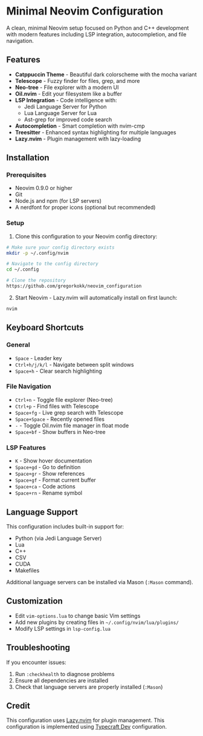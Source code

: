 # Minimal Neovim Configuration

A clean, minimal Neovim setup focused on Python and C++ development with modern features including LSP integration, autocompletion, and file navigation.

## Features

- **Catppuccin Theme** - Beautiful dark colorscheme with the mocha variant
- **Telescope** - Fuzzy finder for files, grep, and more
- **Neo-tree** - File explorer with a modern UI
- **Oil.nvim** - Edit your filesystem like a buffer
- **LSP Integration** - Code intelligence with:
  - Jedi Language Server for Python
  - Lua Language Server for Lua
  - Ast-grep for improved code search
- **Autocompletion** - Smart completion with nvim-cmp
- **Treesitter** - Enhanced syntax highlighting for multiple languages
- **Lazy.nvim** - Plugin management with lazy-loading

## Installation

### Prerequisites

- Neovim 0.9.0 or higher
- Git
- Node.js and npm (for LSP servers)
- A nerdfont for proper icons (optional but recommended)

### Setup

1. Clone this configuration to your Neovim config directory:

```bash
# Make sure your config directory exists
mkdir -p ~/.config/nvim

# Navigate to the config directory
cd ~/.config

# Clone the repository
https://github.com/gregorkokk/neovim_configuration
```

2. Start Neovim - Lazy.nvim will automatically install on first launch:

```bash
nvim
```

## Keyboard Shortcuts

### General

- `Space` - Leader key
- `Ctrl+h/j/k/l` - Navigate between split windows
- `Space+h` - Clear search highlighting

### File Navigation

- `Ctrl+n` - Toggle file explorer (Neo-tree)
- `Ctrl+p` - Find files with Telescope
- `Space+fg` - Live grep search with Telescope
- `Space+Space` - Recently opened files
- `-` - Toggle Oil.nvim file manager in float mode
- `Space+bf` - Show buffers in Neo-tree

### LSP Features

- `K` - Show hover documentation
- `Space+gd` - Go to definition
- `Space+gr` - Show references
- `Space+gf` - Format current buffer
- `Space+ca` - Code actions
- `Space+rn` - Rename symbol

## Language Support

This configuration includes built-in support for:

- Python (via Jedi Language Server)
- Lua
- C++
- CSV
- CUDA
- Makefiles

Additional language servers can be installed via Mason (`:Mason` command).

## Customization

- Edit `vim-options.lua` to change basic Vim settings
- Add new plugins by creating files in `~/.config/nvim/lua/plugins/`
- Modify LSP settings in `lsp-config.lua`

## Troubleshooting

If you encounter issues:

1. Run `:checkhealth` to diagnose problems
2. Ensure all dependencies are installed
3. Check that language servers are properly installed (`:Mason`)

## Credit

This configuration uses [Lazy.nvim](https://github.com/folke/lazy.nvim) for plugin management.
This configuration is implemented using [Typecraft Dev](https://github.com/typecraft-dev) configuration.
